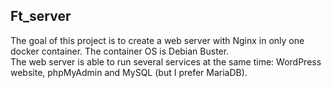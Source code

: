 ## Ft_server

The goal of this project is to create a web server with Nginx in only one docker container. The
container OS is Debian Buster.<br> 
The web server is able to run several services at the same time: WordPress website, phpMyAdmin and MySQL (but I prefer MariaDB).
